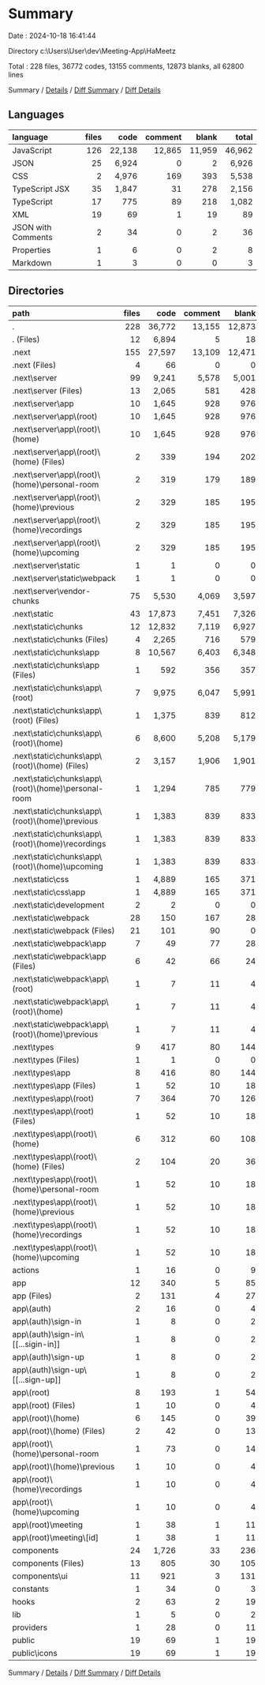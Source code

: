 # Summary

Date : 2024-10-18 16:41:44

Directory c:\\Users\\User\\dev\\Meeting-App\\HaMeetz

Total : 228 files,  36772 codes, 13155 comments, 12873 blanks, all 62800 lines

Summary / [Details](details.md) / [Diff Summary](diff.md) / [Diff Details](diff-details.md)

## Languages
| language | files | code | comment | blank | total |
| :--- | ---: | ---: | ---: | ---: | ---: |
| JavaScript | 126 | 22,138 | 12,865 | 11,959 | 46,962 |
| JSON | 25 | 6,924 | 0 | 2 | 6,926 |
| CSS | 2 | 4,976 | 169 | 393 | 5,538 |
| TypeScript JSX | 35 | 1,847 | 31 | 278 | 2,156 |
| TypeScript | 17 | 775 | 89 | 218 | 1,082 |
| XML | 19 | 69 | 1 | 19 | 89 |
| JSON with Comments | 2 | 34 | 0 | 2 | 36 |
| Properties | 1 | 6 | 0 | 2 | 8 |
| Markdown | 1 | 3 | 0 | 0 | 3 |

## Directories
| path | files | code | comment | blank | total |
| :--- | ---: | ---: | ---: | ---: | ---: |
| . | 228 | 36,772 | 13,155 | 12,873 | 62,800 |
| . (Files) | 12 | 6,894 | 5 | 18 | 6,917 |
| .next | 155 | 27,597 | 13,109 | 12,471 | 53,177 |
| .next (Files) | 4 | 66 | 0 | 0 | 66 |
| .next\\server | 99 | 9,241 | 5,578 | 5,001 | 19,820 |
| .next\\server (Files) | 13 | 2,065 | 581 | 428 | 3,074 |
| .next\\server\\app | 10 | 1,645 | 928 | 976 | 3,549 |
| .next\\server\\app\\(root) | 10 | 1,645 | 928 | 976 | 3,549 |
| .next\\server\\app\\(root)\\(home) | 10 | 1,645 | 928 | 976 | 3,549 |
| .next\\server\\app\\(root)\\(home) (Files) | 2 | 339 | 194 | 202 | 735 |
| .next\\server\\app\\(root)\\(home)\\personal-room | 2 | 319 | 179 | 189 | 687 |
| .next\\server\\app\\(root)\\(home)\\previous | 2 | 329 | 185 | 195 | 709 |
| .next\\server\\app\\(root)\\(home)\\recordings | 2 | 329 | 185 | 195 | 709 |
| .next\\server\\app\\(root)\\(home)\\upcoming | 2 | 329 | 185 | 195 | 709 |
| .next\\server\\static | 1 | 1 | 0 | 0 | 1 |
| .next\\server\\static\\webpack | 1 | 1 | 0 | 0 | 1 |
| .next\\server\\vendor-chunks | 75 | 5,530 | 4,069 | 3,597 | 13,196 |
| .next\\static | 43 | 17,873 | 7,451 | 7,326 | 32,650 |
| .next\\static\\chunks | 12 | 12,832 | 7,119 | 6,927 | 26,878 |
| .next\\static\\chunks (Files) | 4 | 2,265 | 716 | 579 | 3,560 |
| .next\\static\\chunks\\app | 8 | 10,567 | 6,403 | 6,348 | 23,318 |
| .next\\static\\chunks\\app (Files) | 1 | 592 | 356 | 357 | 1,305 |
| .next\\static\\chunks\\app\\(root) | 7 | 9,975 | 6,047 | 5,991 | 22,013 |
| .next\\static\\chunks\\app\\(root) (Files) | 1 | 1,375 | 839 | 812 | 3,026 |
| .next\\static\\chunks\\app\\(root)\\(home) | 6 | 8,600 | 5,208 | 5,179 | 18,987 |
| .next\\static\\chunks\\app\\(root)\\(home) (Files) | 2 | 3,157 | 1,906 | 1,901 | 6,964 |
| .next\\static\\chunks\\app\\(root)\\(home)\\personal-room | 1 | 1,294 | 785 | 779 | 2,858 |
| .next\\static\\chunks\\app\\(root)\\(home)\\previous | 1 | 1,383 | 839 | 833 | 3,055 |
| .next\\static\\chunks\\app\\(root)\\(home)\\recordings | 1 | 1,383 | 839 | 833 | 3,055 |
| .next\\static\\chunks\\app\\(root)\\(home)\\upcoming | 1 | 1,383 | 839 | 833 | 3,055 |
| .next\\static\\css | 1 | 4,889 | 165 | 371 | 5,425 |
| .next\\static\\css\\app | 1 | 4,889 | 165 | 371 | 5,425 |
| .next\\static\\development | 2 | 2 | 0 | 0 | 2 |
| .next\\static\\webpack | 28 | 150 | 167 | 28 | 345 |
| .next\\static\\webpack (Files) | 21 | 101 | 90 | 0 | 191 |
| .next\\static\\webpack\\app | 7 | 49 | 77 | 28 | 154 |
| .next\\static\\webpack\\app (Files) | 6 | 42 | 66 | 24 | 132 |
| .next\\static\\webpack\\app\\(root) | 1 | 7 | 11 | 4 | 22 |
| .next\\static\\webpack\\app\\(root)\\(home) | 1 | 7 | 11 | 4 | 22 |
| .next\\static\\webpack\\app\\(root)\\(home)\\previous | 1 | 7 | 11 | 4 | 22 |
| .next\\types | 9 | 417 | 80 | 144 | 641 |
| .next\\types (Files) | 1 | 1 | 0 | 0 | 1 |
| .next\\types\\app | 8 | 416 | 80 | 144 | 640 |
| .next\\types\\app (Files) | 1 | 52 | 10 | 18 | 80 |
| .next\\types\\app\\(root) | 7 | 364 | 70 | 126 | 560 |
| .next\\types\\app\\(root) (Files) | 1 | 52 | 10 | 18 | 80 |
| .next\\types\\app\\(root)\\(home) | 6 | 312 | 60 | 108 | 480 |
| .next\\types\\app\\(root)\\(home) (Files) | 2 | 104 | 20 | 36 | 160 |
| .next\\types\\app\\(root)\\(home)\\personal-room | 1 | 52 | 10 | 18 | 80 |
| .next\\types\\app\\(root)\\(home)\\previous | 1 | 52 | 10 | 18 | 80 |
| .next\\types\\app\\(root)\\(home)\\recordings | 1 | 52 | 10 | 18 | 80 |
| .next\\types\\app\\(root)\\(home)\\upcoming | 1 | 52 | 10 | 18 | 80 |
| actions | 1 | 16 | 0 | 9 | 25 |
| app | 12 | 340 | 5 | 85 | 430 |
| app (Files) | 2 | 131 | 4 | 27 | 162 |
| app\\(auth) | 2 | 16 | 0 | 4 | 20 |
| app\\(auth)\\sign-in | 1 | 8 | 0 | 2 | 10 |
| app\\(auth)\\sign-in\\[[...sigin-in]] | 1 | 8 | 0 | 2 | 10 |
| app\\(auth)\\sign-up | 1 | 8 | 0 | 2 | 10 |
| app\\(auth)\\sign-up\\[[...sign-up]] | 1 | 8 | 0 | 2 | 10 |
| app\\(root) | 8 | 193 | 1 | 54 | 248 |
| app\\(root) (Files) | 1 | 10 | 0 | 4 | 14 |
| app\\(root)\\(home) | 6 | 145 | 0 | 39 | 184 |
| app\\(root)\\(home) (Files) | 2 | 42 | 0 | 13 | 55 |
| app\\(root)\\(home)\\personal-room | 1 | 73 | 0 | 14 | 87 |
| app\\(root)\\(home)\\previous | 1 | 10 | 0 | 4 | 14 |
| app\\(root)\\(home)\\recordings | 1 | 10 | 0 | 4 | 14 |
| app\\(root)\\(home)\\upcoming | 1 | 10 | 0 | 4 | 14 |
| app\\(root)\\meeting | 1 | 38 | 1 | 11 | 50 |
| app\\(root)\\meeting\\[id] | 1 | 38 | 1 | 11 | 50 |
| components | 24 | 1,726 | 33 | 236 | 1,995 |
| components (Files) | 13 | 805 | 30 | 105 | 940 |
| components\\ui | 11 | 921 | 3 | 131 | 1,055 |
| constants | 1 | 34 | 0 | 3 | 37 |
| hooks | 2 | 63 | 2 | 19 | 84 |
| lib | 1 | 5 | 0 | 2 | 7 |
| providers | 1 | 28 | 0 | 11 | 39 |
| public | 19 | 69 | 1 | 19 | 89 |
| public\\icons | 19 | 69 | 1 | 19 | 89 |

Summary / [Details](details.md) / [Diff Summary](diff.md) / [Diff Details](diff-details.md)